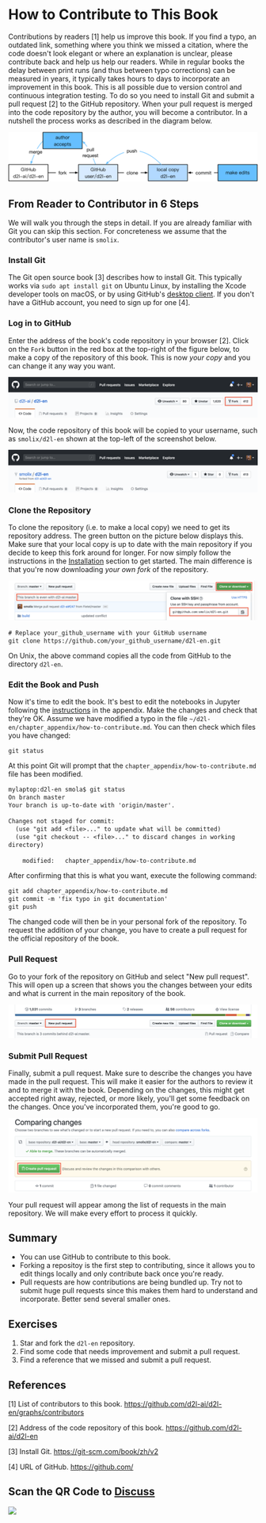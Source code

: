 # How to Contribute to This Book

Contributions by readers [1] help us improve this book. If you find a typo, an outdated link, something where you think we missed a citation, where the code doesn't look elegant or where an explanation is unclear, please contribute back and help us help our readers. While in regular books the delay between print runs (and thus between typo corrections) can be measured in years, it typically takes hours to days to incorporate an improvement in this book. This is all possible due to version control and continuous integration testing. To do so you need to install Git and submit a pull request [2] to the GitHub repository. When your pull request is merged into the code repository by the author, you will become a contributor. In a nutshell the process works as described in the diagram below. 

![Contributing to the book.](../img/contribute.svg)

## From Reader to Contributor in 6 Steps

We will walk you through the steps in detail. If you are already familiar with Git you can skip this section. For concreteness we assume that the contributor's user name is `smolix`. 

### Install Git

The Git open source book [3] describes how to install Git. This typically works via `sudo apt install git` on Ubuntu Linux, by installing the Xcode developer tools on macOS, or by using GitHub's [desktop client](https://desktop.github.com). If you don't have a GitHub account, you need to sign up for one [4].

### Log in to GitHub

Enter the address of the book's code repository in your browser [2]. Click on the `Fork` button in the red box at the top-right of the figure below, to make a copy of the repository of this book. This is now *your copy* and you can change it any way you want. 

![The code repository page.](../img/git-fork.png)

Now, the code repository of this book will be copied to your username, such as `smolix/d2l-en` shown at the top-left of the screenshot below.

![Copy the code repository.](../img/git-forked.png)

### Clone the Repository

To clone the repository (i.e. to make a local copy) we need to get its repository address. The green button on the picture below displays this. Make sure that your local copy is up to date with the main repository if you decide to keep this fork around for longer. For now simply follow the instructions in the [Installation](../chapter_prerequisite/install.md) section to get started. The main difference is that you're now downloading *your own fork* of the repository. 

![Git clone.](../img/git-clone.png)

```
# Replace your_github_username with your GitHub username
git clone https://github.com/your_github_username/d2l-en.git
```

On Unix, the above command copies all the code from GitHub to the directory `d2l-en`. 

### Edit the Book and Push

Now it's time to edit the book. It's best to edit the notebooks in Jupyter following the [instructions](../chapter_appendix/jupyter.md) in the appendix. Make the changes and check that they're OK. Assume we have modified a typo in the file `~/d2l-en/chapter_appendix/how-to-contribute.md`. 
You can then check which files you have changed:

```
git status
```

At this point Git will prompt that the `chapter_appendix/how-to-contribute.md` file has been modified.

```
mylaptop:d2l-en smola$ git status
On branch master
Your branch is up-to-date with 'origin/master'.

Changes not staged for commit:
  (use "git add <file>..." to update what will be committed)
  (use "git checkout -- <file>..." to discard changes in working directory)

	modified:   chapter_appendix/how-to-contribute.md
```

After confirming that this is what you want, execute the following command:

```
git add chapter_appendix/how-to-contribute.md
git commit -m 'fix typo in git documentation'
git push
```

The changed code will then be in your personal fork of the repository. To request the addition of your change, you have to create a pull request for the official repository of the book.

### Pull Request

Go to your fork of the repository on GitHub and select "New pull request". This will open up a screen that shows you the changes between your edits and what is current in the main repository of the book. 

![Pull Request.](../img/git-newpr.png)


### Submit Pull Request

Finally, submit a pull request. Make sure to describe the changes you have made in the pull request. This will make it easier for the authors to review it and to merge it with the book. Depending on the changes, this might get accepted right away, rejected, or more likely, you'll get some feedback on the changes. Once you've incorporated them, you're good to go. 

![Create Pull Request.](../img/git-createpr.png)

Your pull request will appear among the list of requests in the main repository. We will make every effort to process it quickly. 

## Summary

* You can use GitHub to contribute to this book.
* Forking a repositoy is the first step to contributing, since it allows you to edit things locally and only contribute back once you're ready.
* Pull requests are how contributions are being bundled up. Try not to submit huge pull requests since this makes them hard to understand and incorporate. Better send several smaller ones. 

## Exercises

1. Star and fork the `d2l-en` repository. 
1. Find some code that needs improvement and submit a pull request.
1. Find a reference that we missed and submit a pull request. 


## References

[1] List of contributors to this book. https://github.com/d2l-ai/d2l-en/graphs/contributors

[2] Address of the code repository of this book. https://github.com/d2l-ai/d2l-en

[3] Install Git. https://git-scm.com/book/zh/v2

[4] URL of GitHub. https://github.com/

## Scan the QR Code to [Discuss](https://discuss.mxnet.io/t/2401)

![](../img/qr_how-to-contribute.svg)
